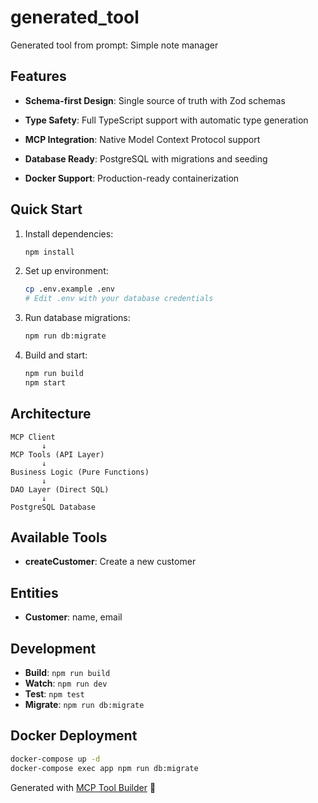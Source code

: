 # generated_tool

Generated tool from prompt: Simple note manager

## Features

- **Schema-first Design**: Single source of truth with Zod schemas
- **Type Safety**: Full TypeScript support with automatic type generation
- **MCP Integration**: Native Model Context Protocol support


- **Database Ready**: PostgreSQL with migrations and seeding
- **Docker Support**: Production-ready containerization

## Quick Start

1. Install dependencies:
   ```bash
   npm install
   ```

2. Set up environment:
   ```bash
   cp .env.example .env
   # Edit .env with your database credentials
   ```

3. Run database migrations:
   ```bash
   npm run db:migrate
   ```

4. Build and start:
   ```bash
   npm run build
   npm start
   ```

## Architecture

```
MCP Client
       ↓
MCP Tools (API Layer)
       ↓
Business Logic (Pure Functions)
       ↓
DAO Layer (Direct SQL)
       ↓
PostgreSQL Database
```

## Available Tools

- **createCustomer**: Create a new customer

## Entities

- **Customer**: name, email



## Development

- **Build**: `npm run build`
- **Watch**: `npm run dev` 
- **Test**: `npm test`
- **Migrate**: `npm run db:migrate`

## Docker Deployment

```bash
docker-compose up -d
docker-compose exec app npm run db:migrate
```

Generated with [MCP Tool Builder](https://github.com/your-org/mcp-tool-builder) 🚀
